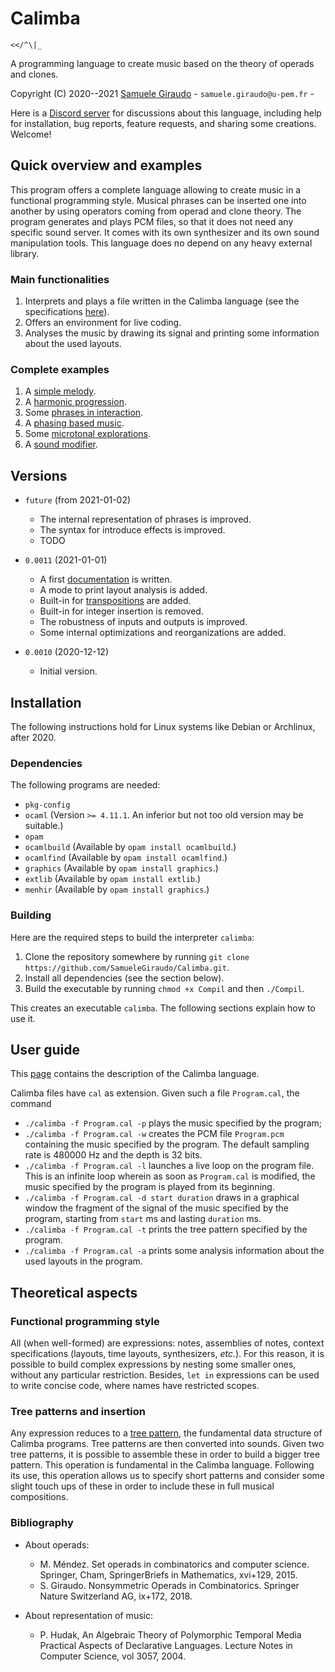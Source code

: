 # Calimba
`<</^\|_`

A programming language to create music based on the theory of operads and clones.

Copyright (C) 2020--2021 [Samuele Giraudo](https://igm.univ-mlv.fr/~giraudo/) -
`samuele.giraudo@u-pem.fr` -


Here is a [Discord server](https://discord.gg/n6Du2Q4QFb) for discussions about this
language, including help for installation, bug reports, feature requests, and sharing some
creations. Welcome!


## Quick overview and examples
This program offers a complete language allowing to create music in a functional programming
style. Musical phrases can be inserted one into another by using operators coming from
operad and clone theory. The program generates and plays PCM files, so that it does not need
any specific sound server. It comes with its own synthesizer and its own sound manipulation
tools. This language does no depend on any heavy external library.


### Main functionalities
1. Interprets and plays a file written in the Calimba language (see the specifications
   [here](Help.md)).
1. Offers an environment for live coding.
1. Analyses the music by drawing its signal and printing some information about the used
   layouts.


### Complete examples
1. A [simple melody](Examples/SimpleMelody.cal).
1. A [harmonic progression](Examples/HarmonicProgression.cal).
1. Some [phrases in interaction](Examples/PhrasesInteraction.cal).
1. A [phasing based music](Examples/Phasing.cal).
1. Some [microtonal explorations](Examples/MicrotonalExplorations.cal).
1. A [sound modifier](Examples/SoundModifier.cal).

## Versions
+ `future` (from 2021-01-02)
    + The internal representation of phrases is improved.
    + The syntax for introduce effects is improved.
    + TODO

+ `0.0011` (2021-01-01)
    + A first [documentation](Help.md) is written.
    + A mode to print layout analysis is added.
    + Built-in for [transpositions](Help.md#transpositions) are added.
    + Built-in for integer insertion is removed.
    + The robustness of inputs and outputs is improved.
    + Some internal optimizations and reorganizations are added.

+ `0.0010` (2020-12-12)
    + Initial version.


## Installation
The following instructions hold for Linux systems like Debian or Archlinux, after 2020.

### Dependencies
The following programs are needed:

+ `pkg-config`
+ `ocaml` (Version `>= 4.11.1`. An inferior but not too old version may be suitable.)
+ `opam`
+ `ocamlbuild` (Available by `opam install ocamlbuild`.)
+ `ocamlfind` (Available by `opam install ocamlfind`.)
+ `graphics` (Available by `opam install graphics`.)
+ `extlib` (Available by `opam install extlib`.)
+ `menhir` (Available by `opam install graphics`.)


### Building
Here are the required steps to build the interpreter `calimba`:

1. Clone the repository somewhere by running
   `git clone https://github.com/SamueleGiraudo/Calimba.git`.
2. Install all dependencies (see the section below).
3. Build the executable by running `chmod +x Compil` and then `./Compil`.

This creates an executable `calimba`. The following sections explain how to use it.


## User guide
This [page](Help.md) contains the description of the Calimba language.

Calimba files have `cal` as extension. Given such a file `Program.cal`, the command

+ `./calimba -f Program.cal -p` plays the music specified by the program;
+ `./calimba -f Program.cal -w` creates the PCM file `Program.pcm` containing the music
  specified by the program. The default sampling rate is $480000$ Hz and the depth is $32$
  bits.
+ `./calimba -f Program.cal -l` launches a live loop on the program file. This is an
  infinite loop wherein as soon as `Program.cal` is modified, the music specified by the
  program is played from its beginning.
+ `./calimba -f Program.cal -d start duration` draws in a graphical window the fragment of
  the signal of the music specified by the program, starting from `start` ms and lasting
  `duration` ms.
+ `./calimba -f Program.cal -t` prints the tree pattern specified by the program.
+ `./calimba -f Program.cal -a` prints some analysis information about the used layouts in
  the program.


## Theoretical aspects

### Functional programming style
All (when well-formed) are expressions: notes, assemblies of notes, context specifications
(layouts, time layouts, synthesizers, _etc._). For this reason, it is possible to build
complex expressions by nesting some smaller ones, without any particular restriction.
Besides, `let in` expressions can be used to write concise code, where names have restricted
scopes.


### Tree patterns and insertion
Any expression reduces to a [tree pattern](Help.md#tree-patterns), the fundamental data
structure of Calimba programs. Tree patterns are then converted into sounds. Given two tree
patterns, it is possible to assemble these in order to build a bigger tree pattern. This
operation is fundamental in the Calimba language. Following its use, this operation allows
us to specify short patterns and consider some slight touch ups of these in order to include
these in full musical compositions.


### Bibliography

+ About operads:
    + M. Méndez.
      Set operads in combinatorics and computer science.
      Springer, Cham, SpringerBriefs in Mathematics, xvi+129, 2015.
    + S. Giraudo.
      Nonsymmetric Operads in Combinatorics.
      Springer Nature Switzerland AG, ix+172, 2018.

+ About representation of music:
    + P. Hudak,
      An Algebraic Theory of Polymorphic Temporal Media
      Practical Aspects of Declarative Languages.
      Lecture Notes in Computer Science, vol 3057, 2004.

